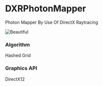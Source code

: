 # DXRPhotonMapper
Photon Mapper By Use Of DirectX Raytracing

![Beautiful](https://github.com/AngularSpectrumMTD/DXR_PhotonMapper/assets/65929274/f52748c1-8487-46ae-9aaf-2654f5605b14)

### Algorithm
Hashed Grid

### Graphics API
DirectX12

